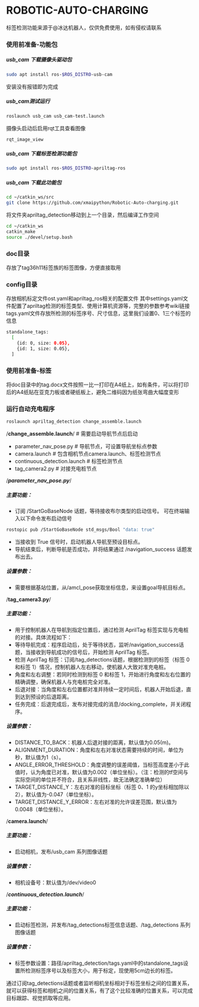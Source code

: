 # ROBOTIC-AUTO-CHARGING

标签检测功能来源于@冰达机器人，仅供免费使用，如有侵权请联系

### 使用前准备-功能包
##### usb_cam 下载摄像头驱动包
```sh
sudo apt install ros-$ROS_DISTRO-usb-cam
```
安装没有报错即为完成

##### usb_cam测试运行
```sh
roslaunch usb_cam usb_cam-test.launch
```
摄像头启动后启用rqt工具查看图像
```sh
rqt_image_view
```

##### usb_cam 下载标签检测功能包
```sh
sudo apt install ros-$ROS_DISTRO-apriltag-ros
```

##### usb_cam 下载此功能包
```sh
cd ~/catkin_ws/src
git clone https://github.com/xmaipython/Robotic-Auto-charging.git
```
将文件夹apriltag_detection移动到上一个目录，然后编译工作空间
```sh
cd ~/catkin_ws
catkin_make
source ./devel/setup.bash
```

### doc目录
存放了tag36h11标签族的标签图像，方便直接取用

### config目录
存放相机标定文件ost.yaml和apriltag_ros相关的配置文件
其中settings.yaml文件配置了apriltag检测的标签类型、使用计算机资源等，完整的参数参考wiki链接
tags.yaml文件存放所检测的标签序号、尺寸信息，这里我们设置0、1三个标签的信息
```sh
standalone_tags:
  [
    {id: 0, size: 0.05},
    {id: 1, size: 0.05},
  ]
```

### 使用前准备-标签
将doc目录中的tag.docx文件按照一比一打印在A4纸上，如有条件，可以将打印后的A4纸贴在亚克力板或者硬纸板上，避免二维码因为纸张弯曲大幅度变形


### 运行自动充电程序
```sh
roslaunch apriltag_detection change_assemble.launch
```

/**change_assemble.launch**/  # 需要启动导航节点后启动
* parameter_nav_pose.py       # 导航节点，可设置导航坐标点参数
* camera.launch               # 包含相机节点camera.launch、标签检测节点
* continuous_detection.launch # 标签检测节点
* tag_camera2.py               # 对接充电桩节点


/*****************parameter_nav_pose.py*****************/
##### 主要功能：
* 订阅 /StartGoBaseNode 话题，等待接收布尔类型的启动信号。
可在终端输入以下命令发布启动信号
```sh
rostopic pub /StartGoBaseNode std_msgs/Bool "data: true"
```
* 当接收到 True 信号时，启动机器人导航至预设目标点。
* 导航结束后，判断导航是否成功，并将结果通过 /navigation_success 话题发布出去。
##### 设置参数：
* 需要根据基站位置，从/amcl_pose获取坐标信息，来设置goal导航目标点。

/********************tag_camera3.py********************/
##### 主要功能：
* 用于控制机器人在导航到指定位置后，通过检测 AprilTag 标签实现与充电桩的对接。具体流程如下：
* 等待导航完成：程序启动后，处于等待状态，监听/navigation_success话题，当接收到导航成功的信号后，开始检测 AprilTag 标签。
* 检测 AprilTag 标签：订阅/tag_detections话题，根据检测到的标签（标签 0 和标签 1）情况，控制机器人左右移动，使机器人大致对准充电桩。
* 角度和左右调整：若同时检测到标签 0 和标签 1，开始进行角度和左右位置的精确调整，确保机器人与充电桩完全对准。
* 后退对接：当角度和左右位置都对准并持续一定时间后，机器人开始后退，直到达到预设的后退距离。
* 任务完成：后退完成后，发布对接完成的消息/docking_complete，并关闭程序。
##### 设置参数：
* DISTANCE_TO_BACK：机器人后退对接的距离，默认值为0.05(m)。
* ALIGNMENT_DURATION：角度和左右对准状态需要持续的时间，单位为秒，默认值为1（s）。
* ANGLE_ERROR_THRESHOLD：角度调整的误差阈值，当标签高度差小于此值时，认为角度已对准，默认值为0.002（单位坐标）。（注：检测的tf空间与实际空间的单位并不符合，且关系非线性，故无法确定准确单位）
* TARGET_DISTANCE_Y：左右对准的目标坐标（标签 0、1 的y坐标相加除以2），默认值为-0.047（单位坐标）。
* TARGET_DISTANCE_Y_ERROR：左右对准的允许误差范围，默认值为0.0048（单位坐标）。

/********************camera.launch********************/
##### 主要功能：
* 启动相机，发布/usb_cam 系列图像话题
##### 设置参数：
* 相机设备号：默认值为/dev/video0

/*************continuous_detection.launch*************/
##### 主要功能：
* 启动标签检测，并发布/tag_detections标签信息话题、/tag_detections 系列图像话题
##### 设置参数：
* 标签参数设置：路径/apriltag_detection/tags.yaml中的standalone_tags设置所检测标签序号以及标签大小，用于标定，现使用5cm边长的标签。

通过订阅tag_detections话题或者监听相机坐标相对于标签坐标之间的位置关系，就可以获得标签和相机之间的位置关系，有了这个比较准确的位置关系，可以完成目标跟踪、视觉抓取等应用。
